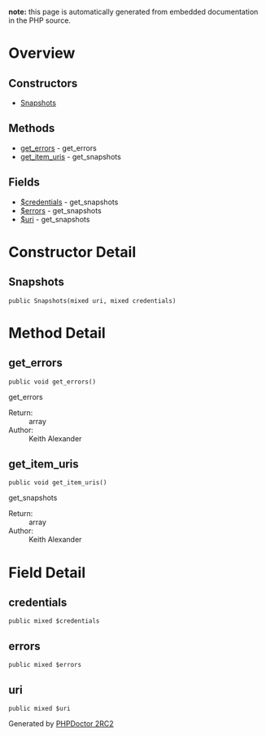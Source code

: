**note:** this page is automatically generated from embedded documentation in the PHP source.

# Overview #

## Constructors ##
  * [Snapshots](#Snapshots.md)
## Methods ##
  * [get\_errors](#get_errors.md) - get\_errors
  * [get\_item\_uris](#get_item_uris.md) - get\_snapshots

## Fields ##
  * [$credentials](#credentials.md) - get\_snapshots
  * [$errors](#errors.md) - get\_snapshots
  * [$uri](#uri.md) - get\_snapshots

# Constructor Detail #

## Snapshots ##

```
public Snapshots(mixed uri, mixed credentials)
```



# Method Detail #

## get\_errors ##

```
public void get_errors()
```

get\_errors<dl>
<dt>Return:</dt>
<dd>array</dd>
<dt>Author:</dt>
<dd>Keith Alexander</dd>
</dl>


## get\_item\_uris ##

```
public void get_item_uris()
```

get\_snapshots<dl>
<dt>Return:</dt>
<dd>array</dd>
<dt>Author:</dt>
<dd>Keith Alexander</dd>
</dl>


# Field Detail #

## credentials ##

```
public mixed $credentials
```



## errors ##

```
public mixed $errors
```



## uri ##

```
public mixed $uri
```





Generated by [PHPDoctor 2RC2](http://phpdoctor.sourceforge.net/)